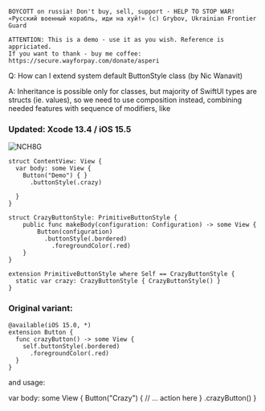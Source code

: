 ```
BOYCOTT on russia! Don't buy, sell, support - HELP TO STOP WAR!
«Русский военный корабль, иди на хуй!» (c) Grybov, Ukrainian Frontier Guard

ATTENTION: This is a demo - use it as you wish. Reference is appriciated.
If you want to thank - buy me coffee: https://secure.wayforpay.com/donate/asperi
```

Q: How can I extend system default ButtonStyle class (by Nic Wanavit)

A: Inheritance is possible only for classes, but majority of SwiftUI types are structs (ie. values), so we need to use composition instead, combining needed features with sequence of modifiers, like

### Updated: Xcode 13.4 / iOS 15.5

![NCH8G](https://user-images.githubusercontent.com/62171579/172173052-bfd1027e-db7b-4be3-8d60-94178a87317c.png)

```
struct ContentView: View {
  var body: some View {
    Button("Demo") { }
      .buttonStyle(.crazy)

  }
}

struct CrazyButtonStyle: PrimitiveButtonStyle {
    public func makeBody(configuration: Configuration) -> some View {
        Button(configuration)
          .buttonStyle(.bordered)
            .foregroundColor(.red)
    }
}

extension PrimitiveButtonStyle where Self == CrazyButtonStyle {
  static var crazy: CrazyButtonStyle { CrazyButtonStyle() }
}
```

### Original variant:

```
@available(iOS 15.0, *)
extension Button {
  func crazyButton() -> some View {
    self.buttonStyle(.bordered)
      .foregroundColor(.red)
  }
}
```

and usage:

  var body: some View {
    Button("Crazy") {
      // ... action here
    }
    .crazyButton()
  }

